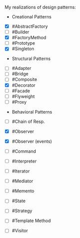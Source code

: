 My realizations of design patterns:

- Creational Patterns
 - [x] #AbstractFactory
 - [ ] #Builder
 - [x] #FactoryMethod
 - [ ] #Prototype
 - [x] #Singleton

- Structural Patterns
 - [ ] #Adapter
 - [ ] #Bridge
 - [ ] #Composite
 - [x] #Decorator
 - [ ] #Facade
 - [ ] #Flyweight
 - [ ] #Proxy

- Behavioral Patterns
 - [ ] #Chain of Resp.
 - [x] #Observer
 - [x] #Observer (events)
 - [ ] #Command
 - [ ] #Interpreter
 - [ ] #Iterator
 - [ ] #Mediator
 - [ ] #Memento
 - [ ] #State
 - [ ] #Strategy
 - [ ] #Template Method
 - [ ] #Visitor



